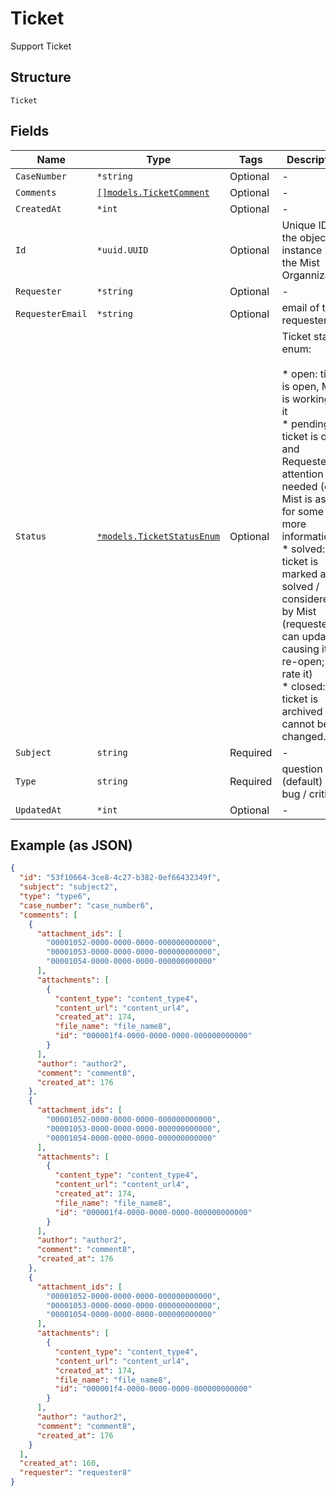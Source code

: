 
# Ticket

Support Ticket

## Structure

`Ticket`

## Fields

| Name | Type | Tags | Description |
|  --- | --- | --- | --- |
| `CaseNumber` | `*string` | Optional | - |
| `Comments` | [`[]models.TicketComment`](../../doc/models/ticket-comment.md) | Optional | - |
| `CreatedAt` | `*int` | Optional | - |
| `Id` | `*uuid.UUID` | Optional | Unique ID of the object instance in the Mist Organnization |
| `Requester` | `*string` | Optional | - |
| `RequesterEmail` | `*string` | Optional | email of the requester |
| `Status` | [`*models.TicketStatusEnum`](../../doc/models/ticket-status-enum.md) | Optional | Ticket status. enum:<br><br>* open: ticket is open, Mist is working on it<br>* pending: ticket is open and Requester attention is needed (e.g. Mist is asking for some more information)<br>* solved: ticket is marked as solved / considered by Mist (requester can update it, causing it to re-open; or rate it)<br>* closed: ticket is archived and cannot be changed. |
| `Subject` | `string` | Required | - |
| `Type` | `string` | Required | question (default) / bug / critical |
| `UpdatedAt` | `*int` | Optional | - |

## Example (as JSON)

```json
{
  "id": "53f10664-3ce8-4c27-b382-0ef66432349f",
  "subject": "subject2",
  "type": "type6",
  "case_number": "case_number6",
  "comments": [
    {
      "attachment_ids": [
        "00001052-0000-0000-0000-000000000000",
        "00001053-0000-0000-0000-000000000000",
        "00001054-0000-0000-0000-000000000000"
      ],
      "attachments": [
        {
          "content_type": "content_type4",
          "content_url": "content_url4",
          "created_at": 174,
          "file_name": "file_name8",
          "id": "000001f4-0000-0000-0000-000000000000"
        }
      ],
      "author": "author2",
      "comment": "comment8",
      "created_at": 176
    },
    {
      "attachment_ids": [
        "00001052-0000-0000-0000-000000000000",
        "00001053-0000-0000-0000-000000000000",
        "00001054-0000-0000-0000-000000000000"
      ],
      "attachments": [
        {
          "content_type": "content_type4",
          "content_url": "content_url4",
          "created_at": 174,
          "file_name": "file_name8",
          "id": "000001f4-0000-0000-0000-000000000000"
        }
      ],
      "author": "author2",
      "comment": "comment8",
      "created_at": 176
    },
    {
      "attachment_ids": [
        "00001052-0000-0000-0000-000000000000",
        "00001053-0000-0000-0000-000000000000",
        "00001054-0000-0000-0000-000000000000"
      ],
      "attachments": [
        {
          "content_type": "content_type4",
          "content_url": "content_url4",
          "created_at": 174,
          "file_name": "file_name8",
          "id": "000001f4-0000-0000-0000-000000000000"
        }
      ],
      "author": "author2",
      "comment": "comment8",
      "created_at": 176
    }
  ],
  "created_at": 160,
  "requester": "requester8"
}
```

